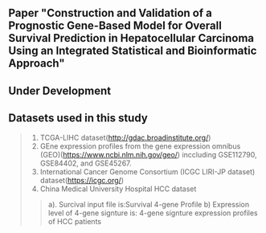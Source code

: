 ## **Paper "Construction and Validation of a Prognostic Gene-Based Model for Overall Survival Prediction in Hepatocellular Carcinoma Using an Integrated Statistical and Bioinformatic Approach"**


## **Under Development**

## **Datasets used in this study**
> 1) TCGA-LIHC dataset(http://gdac.broadinstitute.org/)
> 2) GEne expression profiles from the gene expression omnibus (GEO)(https://www.ncbi.nlm.nih.gov/geo/) inccluding GSE112790, GSE84402, and GSE45267.
> 3) International Cancer Genome Consortium (ICGC LIRI-JP dataset) dataset(https://icgc.org/)
> 4) China Medical University Hospital HCC dataset
 >> a). Surcival input file is:Survival 4-gene Profile
 >> b) Expression level of 4-gene signture is: 4-gene signture expression profiles of HCC patients 


